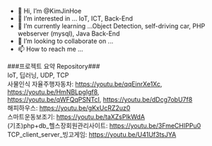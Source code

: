 - 👋 Hi, I’m @KimJinHoe
- 👀 I’m interested in ... IoT, ICT, Back-End
- 🌱 I’m currently learning ...Object Detection, self-driving car, PHP webserver (mysql), Java Back-End
- 💞️ I’m looking to collaborate on ...
- 📫 How to reach me ...


###프로젝트 요약 Repository###
<br>IoT, 딥러닝, UDP, TCP
<br>사물인식 자율주행자동차: https://youtu.be/qqEinrXe1Xc, https://youtu.be/HmNBLpgIgf8,
<br>https://youtu.be/qWFQqPSNTcI, https://youtu.be/dDcg7obU7f8
<br>해피하우스: https://youtu.be/gKxUcRZ2uz0
<br>스마트운동보조기: https://youtu.be/taXZsPlkWdA
<br>(기초)php+db_헬스장회원관리사이트: https://youtu.be/3FmeCHIPPu0
<br>TCP_client_server_빙고게임: https://youtu.be/U41Uf3tsJYA
